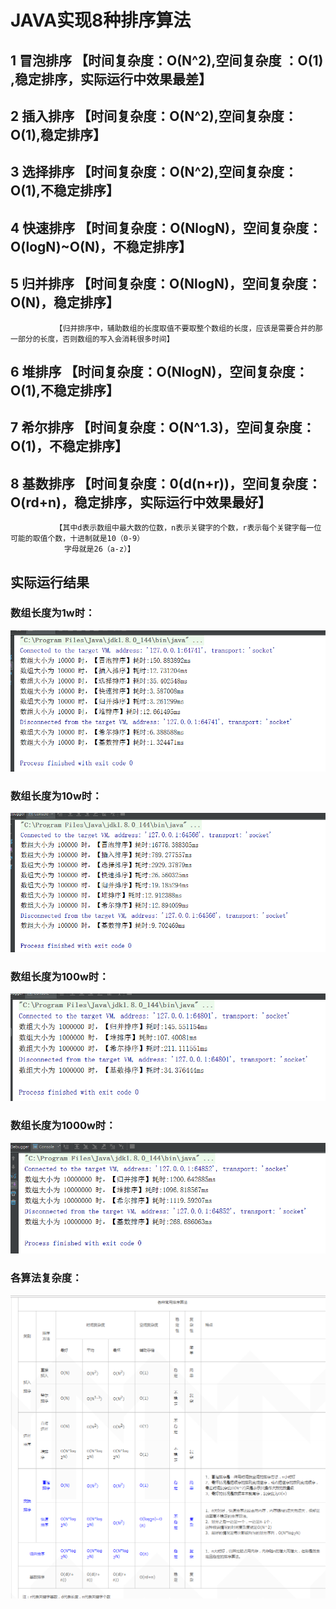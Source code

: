 # JAVA实现8种排序算法
## 1 冒泡排序 【时间复杂度：O(N^2),空间复杂度 ：O(1) ,稳定排序，实际运行中效果最差】
## 2 插入排序 【时间复杂度：O(N^2),空间复杂度：O(1),稳定排序】
## 3 选择排序 【时间复杂度：O(N^2),空间复杂度：O(1),不稳定排序】
## 4 快速排序 【时间复杂度：O(NlogN)，空间复杂度：O(logN)~O(N)，不稳定排序】
## 5 归并排序 【时间复杂度：O(NlogN)，空间复杂度：O(N)，稳定排序】
              【归并排序中，辅助数组的长度取值不要取整个数组的长度，应该是需要合并的那一部分的长度，否则数组的写入会消耗很多时间】
## 6 堆排序   【时间复杂度：O(NlogN)，空间复杂度：O(1),不稳定排序】
## 7 希尔排序 【时间复杂度：O(N^1.3)，空间复杂度：O(1)，不稳定排序】
## 8 基数排序 【时间复杂度：0(d(n+r))，空间复杂度：O(rd+n)，稳定排序，实际运行中效果最好】
              【其中d表示数组中最大数的位数，n表示关键字的个数，r表示每个关键字每一位可能的取值个数，十进制就是10（0-9）
                字母就是26（a-z）】


## 实际运行结果
### 数组长度为1w时：
![image](https://github.com/LiuJie6/sort/raw/master/img/1w.png)
### 数组长度为10w时：
![image](https://github.com/LiuJie6/sort/raw/master/img/10w.png)
### 数组长度为100w时：
![image](https://github.com/LiuJie6/sort/raw/master/img/100w.png)
### 数组长度为1000w时：
![image](https://github.com/LiuJie6/sort/raw/master/img/1000w.png)
### 各算法复杂度：
![image](https://github.com/LiuJie6/sort/raw/master/img/复杂度.png)
